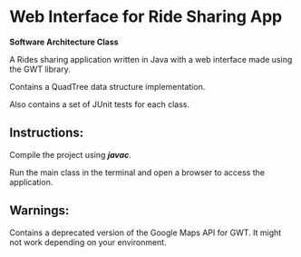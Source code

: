 # Web Interface for Ride Sharing App

**Software Architecture Class**

A Rides sharing application written in Java with a web interface made using the GWT library.

Contains a QuadTree data structure implementation.

Also contains a set of JUnit tests for each class.

## Instructions:
Compile the project using ***javac***.

Run the main class in the terminal and open a browser to access the application.

## Warnings:

Contains a deprecated version of the Google Maps API for GWT. It might not work depending on your environment.